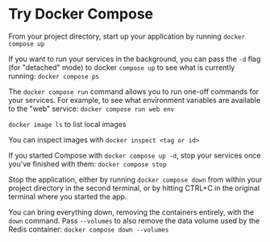 # Try Docker Compose

From your project directory, start up your application by running `docker compose up`

If you want to run your services in the background, you can pass the `-d` flag (for "detached" mode) to docker `compose up` to see what is currently running:
`docker compose ps`

The `docker compose run` command allows you to run one-off commands for your services.
For example, to see what environment variables are available to the "web" service:
`docker compose run web env`

`docker image ls` to list local images

You can inspect images with `docker inspect <tag or id>`

If you started Compose with `docker compose up -d`, stop your services once you've finished with them:
`docker compose stop`

Stop the application, either by running `docker compose down` from within your project directory in the second terminal, or by hitting CTRL+C in the original terminal where you started the app.

You can bring everything down, removing the containers entirely, with the  `down` command. Pass `--volumes` to also remove the data volume used by the Redis container:
`docker compose down --volumes`
